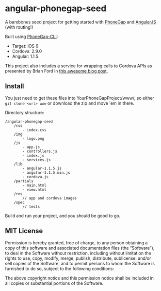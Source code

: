 angular-phonegap-seed
=====================

A barebones seed project for getting started with [PhoneGap](phonegap.com) and [AngularJS](http://angularjs.org/) (with routing!)

Built using [PhoneGap-CLI](https://github.com/mwbrooks/phonegap-cli/):
* Target: iOS 6
* Cordova: 2.9.0
* Angular: 1.1.5

This project also includes a service for wrapping calls to Cordova APIs as presented by Brian Ford in [this awesome blog post](http://briantford.com/blog/angular-phonegap.html).

## Install

You just need to get these files into YourPhoneGapProject/www/, so either `git clone <url> www` or download the zip and move 'em in there.

Directory structure:

```
/angular-phonegap-seed
    /css
        - index.css
    /img
        - logo.png
    /js
        - app.js
        - controllers.js
        - index.js
        - services.js
    /lib
        - angular-1.1.5.js
        - angular-1.1.5.min.js
        - cordova.js
    /partials
        - main.html
        - view.html
    /res
        // app and cordova images
    /spec
        // tests
```

Build and run your project, and you should be good to go.

## MIT License

Permission is hereby granted, free of charge, to any person obtaining a copy of this software and associated documentation files (the “Software”), to deal in the Software without restriction, including without limitation the rights to use, copy, modify, merge, publish, distribute, sublicense, and/or sell copies of the Software, and to permit persons to whom the Software is furnished to do so, subject to the following conditions:

The above copyright notice and this permission notice shall be included in all copies or substantial portions of the Software.
